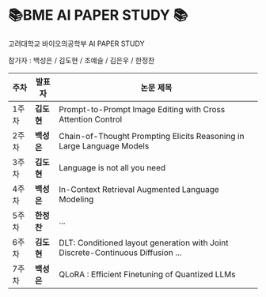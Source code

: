 # 📚BME AI PAPER STUDY 📚

고려대학교 바이오의공학부 AI PAPER STUDY

참가자 : 백성은 / 김도현 / 조예슬 / 김은우 / 한정찬


| 주차 | 발표자 | 논문 제목 |
|------|--------|---------------------------------|
| 1주차 | **김도현** | Prompt-to-Prompt Image Editing with Cross Attention Control |
| 2주차 | **백성은** | Chain-of-Thought Prompting Elicits Reasoning in Large Language Models |
| 3주차 | **김도현** | Language is not all you need |
| 4주차 | **백성은** | In-Context Retrieval Augmented Language Modeling |
| 5주차 | **한정찬** | ... |
| 6주차 | **김도현** | DLT: Conditioned layout generation with Joint Discrete-Continuous Diffusion ...|
| 7주차 | **백성은** | QLoRA : Efficient Finetuning of Quantized LLMs |
